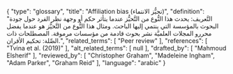 {
    "type": "glossary",
    "title": "Affiliation bias (تحيُّز الانتماء)",
    "definition": "التَّعريف: يحدث هذا النُّوع من التَّحيُّز عندما يتأثر حكم أو وجهة نظر الفرد حول جودة البحوث بالمؤسسة التي ينتمي إليها الباحث. ومثال هذا النُّوع من التَّحيُّز هو عندما يفضل محررو المجلات العلميَّة نشر بحوث قادمة من مؤسسات مرموقة. المصطلحات ذات الصِّلة: تحكيم الأقران.",
    "related_terms": [
        "Peer review"
    ],
    "references": [
        "Tvina et al. (2019)"
    ],
    "alt_related_terms": [
        null
    ],
    "drafted_by": [
        "Mahmoud Elsherif"
    ],
    "reviewed_by": [
        "Christopher Graham",
        "Madeleine Ingham",
        "Adam Parker",
        "Graham Reid"
    ],
    "language": "arabic"
}